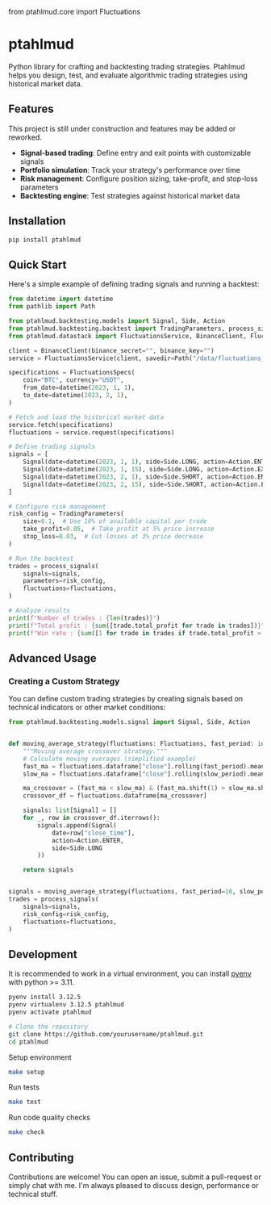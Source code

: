 from ptahlmud.core import Fluctuations

# ptahlmud

Python library for crafting and backtesting trading strategies.
Ptahlmud helps you design, test, and evaluate algorithmic trading strategies using historical market data.

## Features

This project is still under construction and features may be added or reworked.

- **Signal-based trading**: Define entry and exit points with customizable signals
- **Portfolio simulation**: Track your strategy's performance over time
- **Risk management**: Configure position sizing, take-profit, and stop-loss parameters
- **Backtesting engine**: Test strategies against historical market data

## Installation

```bash
pip install ptahlmud
```

## Quick Start

Here's a simple example of defining trading signals and running a backtest:

```python
from datetime import datetime
from pathlib import Path

from ptahlmud.backtesting.models import Signal, Side, Action
from ptahlmud.backtesting.backtest import TradingParameters, process_signals
from ptahlmud.datastack import FluctuationsService, BinanceClient, FluctuationsSpecs

client = BinanceClient(binance_secret="", binance_key="")
service = FluctuationsService(client, savedir=Path("/data/fluctuations_data"))

specifications = FluctuationsSpecs(
    coin="BTC", currency="USDT",
    from_date=datetime(2023, 1, 1),
    to_date=datetime(2023, 2, 1),
)

# Fetch and load the historical market data
service.fetch(specifications)
fluctuations = service.request(specifications)

# Define trading signals
signals = [
    Signal(date=datetime(2023, 1, 1), side=Side.LONG, action=Action.ENTER),
    Signal(date=datetime(2023, 1, 15), side=Side.LONG, action=Action.EXIT),
    Signal(date=datetime(2023, 2, 1), side=Side.SHORT, action=Action.ENTER),
    Signal(date=datetime(2023, 2, 15), side=Side.SHORT, action=Action.EXIT),
]

# Configure risk management
risk_config = TradingParameters(
    size=0.1,  # Use 10% of available capital per trade
    take_profit=0.05,  # Take profit at 5% price increase
    stop_loss=0.03,  # Cut losses at 3% price decrease
)

# Run the backtest
trades = process_signals(
    signals=signals,
    parameters=risk_config,
    fluctuations=fluctuations,
)

# Analyze results
print(f"Number of trades : {len(trades)}")
print(f"Total profit : {sum([trade.total_profit for trade in trades])}")
print(f"Win rate : {sum([1 for trade in trades if trade.total_profit > 0]) / len(trades)}")
```


## Advanced Usage

### Creating a Custom Strategy

You can define custom trading strategies by creating signals based on technical indicators or other market conditions:

```python
from ptahlmud.backtesting.models.signal import Signal, Side, Action


def moving_average_strategy(fluctuations: Fluctuations, fast_period: int, slow_period: int) -> list[Signal]:
    """Moving average crossover strategy."""
    # Calculate moving averages (simplified example)
    fast_ma = fluctuations.dataframe["close"].rolling(fast_period).mean()
    slow_ma = fluctuations.dataframe["close"].rolling(slow_period).mean()

    ma_crossover = (fast_ma < slow_ma) & (fast_ma.shift(1) > slow_ma.shift(1))
    crossover_df = fluctuations.dataframe[ma_crossover]

    signals: list[Signal] = []
    for _, row in crossover_df.iterrows():
        signals.append(Signal(
            date=row["close_time"],
            action=Action.ENTER,
            side=Side.LONG
        ))

    return signals


signals = moving_average_strategy(fluctuations, fast_period=10, slow_period=30)
trades = process_signals(
    signals=signals,
    risk_config=risk_config,
    fluctuations=fluctuations,
)
```

## Development

It is recommended to work in a virtual environment, you can install [pyenv](https://github.com/pyenv/pyenv) with python >= 3.11.
```bash
pyenv install 3.12.5
pyenv virtualenv 3.12.5 ptahlmud
pyenv activate ptahlmud
```

```bash
# Clone the repository
git clone https://github.com/yourusername/ptahlmud.git
cd ptahlmud
```

Setup environment
```bash
make setup
```

Run tests
```bash
make test
```

Run code quality checks
```bash
make check
```

## Contributing

Contributions are welcome!
You can open an issue, submit a pull-request or simply chat with me.
I'm always pleased to discuss design, performance or technical stuff.
